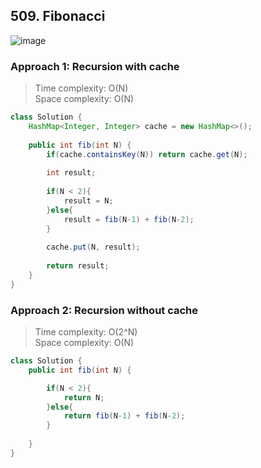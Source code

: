 ## 509. Fibonacci
![image](https://user-images.githubusercontent.com/30597963/55776871-b2bdee80-5ad0-11e9-8c02-a65bfecbabc4.png)

### Approach 1: Recursion with cache
>Time complexity: O(N)  
Space complexity: O(N)
```java
class Solution {
    HashMap<Integer, Integer> cache = new HashMap<>();
    
    public int fib(int N) {
        if(cache.containsKey(N)) return cache.get(N);
        
        int result;
        
        if(N < 2){
            result = N;
        }else{
            result = fib(N-1) + fib(N-2);
        }
        
        cache.put(N, result);
        
        return result;
    }
}
```

### Approach 2: Recursion without cache
>Time complexity: O(2^N)  
Space complexity: O(N)
```java
class Solution {   
    public int fib(int N) {

        if(N < 2){
            return N;
        }else{
            return fib(N-1) + fib(N-2);
        }
        
    }
}
```
